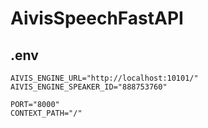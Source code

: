 # AivisSpeechFastAPI


## .env

```.env
AIVIS_ENGINE_URL="http://localhost:10101/"
AIVIS_ENGINE_SPEAKER_ID="888753760"

PORT="8000"
CONTEXT_PATH="/"

```
